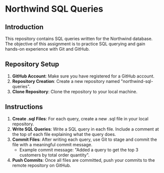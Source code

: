 # Northwind SQL Queries

## Introduction
This repository contains SQL queries written for the Northwind database. The objective of this assignment is to practice SQL querying and gain hands-on experience with Git and GitHub.

## Repository Setup
1. **GitHub Account**: Make sure you have registered for a GitHub account.
2. **Repository Creation**: Create a new repository named "northwind-sql-queries".
3. **Clone Repository**: Clone the repository to your local machine.

## Instructions
1. **Create .sql Files**: For each query, create a new .sql file in your local repository.
2. **Write SQL Queries**: Write a SQL query in each file. Include a comment at the top of each file explaining what the query does.
3. **Commit Files**: After writing each query, use Git to stage and commit the file with a meaningful commit message.
   - Example commit message: "Added a query to get the top 3 customers by total order quantity".
4. **Push Commits**: Once all files are committed, push your commits to the remote repository on GitHub.


